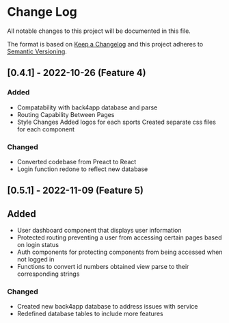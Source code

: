 
# Change Log
All notable changes to this project will be documented in this file.
 
The format is based on [Keep a Changelog](http://keepachangelog.com/)
and this project adheres to [Semantic Versioning](http://semver.org/).
 
## [0.4.1] - 2022-10-26 (Feature 4)
 
### Added
- Compatability with back4app database and parse
- Routing Capability Between Pages
- Style Changes
  Added logos for each sports
  Created separate css files for each component
### Changed
- Converted codebase from Preact to React
- Login function redone to reflect new database
 
## [0.5.1] - 2022-11-09 (Feature 5)

## Added
- User dashboard component that displays user information
- Protected routing preventing a user from accessing certain pages based on login status
- Auth components for protecting components from being accessed when not logged in
- Functions to convert id numbers obtained view parse to their corresponding strings

### Changed
- Created new back4app database to address issues with service
- Redefined database tables to include more features
